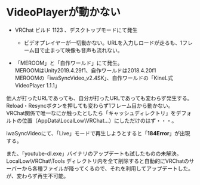# VideoPlayerが動かない

- VRChat ビルド 1123 、デスクトップモードにて発生
	- ビデオプレイヤーが一切動かない。URLを入力しロードが走るも、1フレーム目で止まって映像も音声も流れない。

- 「MEROOM」と「自作ワールド」にて発生。  
  MEROOMはUnity2019.4.29f1、自作ワールドは2018.4.20f1  
  MEROOMの「iwaSyncVideo\_v2.4SK」、自作ワールドの「KineL式VideoPlayer 1.1.1」

他人が打ったURLであっても、自分が打ったURLであっても変わらず発生する。  
Reload・Resyncボタンを押しても変わらず1フレーム目から動かない。  
VRChat関係で唯一なにか触ったとしたら「キャッシュディレクトリ」をデフォルトの位置（AppData\\LocalLow\\VRChat...）にしただけのはず・・・。  
  
iwaSyncVideoにて、「Live」モードで再生しようとすると「**184Error**」が出現する。  
  
また、「youtube-dl.exe」バイナリのアップデートも試したものの未解決。  
LocalLow\\VRChat\\Tools ディレクトリ内を全て削除すると自動的にVRChatのサーバーから各種ファイルが降ってくるので、それを利用してアップデートした。  
が、変わらず再生不可能。
